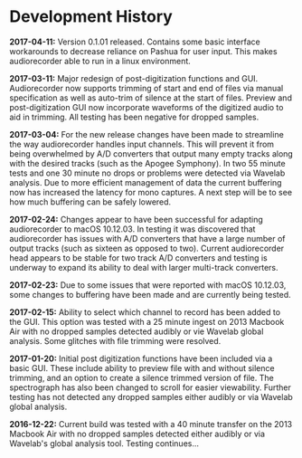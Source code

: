 # Development History

**2017-04-11:** Version 0.1.01 released. Contains some basic interface workarounds to decrease reliance on Pashua for user input. This makes audiorecorder able to run in a linux environment.

**2017-03-11:** Major redesign of post-digitization functions and GUI. Audiorecorder now supports trimming of start and end of files via manual specification as well as auto-trim of silence at the start of files. Preview and post-digitization GUI now incorporate waveforms of the digitized audio to aid in trimming. All testing has been negative for dropped samples.

**2017-03-04:** For the new release changes have been made to streamline the way audiorecorder handles input channels. This will prevent it from being overwhelmed by A/D converters that output many empty tracks along with the desired tracks (such as the Apogee Symphony). In two 55 minute tests and one 30 minute no drops or problems were detected via Wavelab analysis. Due to more efficient management of data the current buffering now has increased the latency for mono captures. A next step will be to see how much buffering can be safely lowered.

**2017-02-24:** Changes appear to have been successful for adapting audiorecorder to macOS 10.12.03. In testing it was discovered that audiorecorder has issues with A/D converters that have a large number of output tracks (such as sixteen as opposed to two). Current audiorecorder head appears to be stable for two track A/D converters and testing is underway to expand its ability to deal with larger multi-track converters.

**2017-02-23:** Due to some issues that were reported with macOS 10.12.03, some changes to buffering have been made and are currently being tested.

**2017-02-15:** Ability to select which channel to record has been added to the GUI. This option was tested with a 25 minute ingest on 2013 Macbook Air with no dropped samples detected audibly or vie Wavelab global analysis. Some glitches with file trimming were resolved.

**2017-01-20:** Initial post digitization functions have been included via a basic GUI. These include ability to preview file with and without silence trimming, and an option to create a silence trimmed version of file. The spectrograph has also been changed to scroll for easier viewability. Further testing has not detected any dropped samples either audibly or via Wavelab global analysis. 

**2016-12-22:** Current build was tested with a 40 minute transfer on the 2013 Macbook Air with no dropped samples detected either audibly or via Wavelab's global analysis tool. Testing continues...
